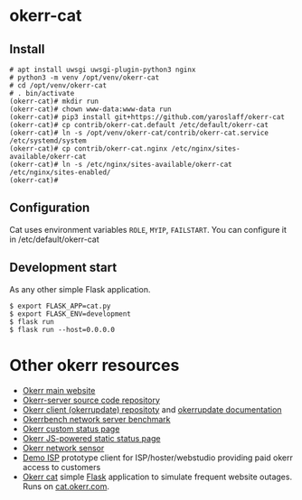 # okerr-cat

## Install
~~~
# apt install uwsgi uwsgi-plugin-python3 nginx
# python3 -m venv /opt/venv/okerr-cat
# cd /opt/venv/okerr-cat
# . bin/activate
(okerr-cat)# mkdir run
(okerr-cat)# chown www-data:www-data run
(okerr-cat)# pip3 install git+https://github.com/yaroslaff/okerr-cat
(okerr-cat)# cp contrib/okerr-cat.default /etc/default/okerr-cat
(okerr-cat)# ln -s /opt/venv/okerr-cat/contrib/okerr-cat.service /etc/systemd/system
(okerr-cat)# cp contrib/okerr-cat.nginx /etc/nginx/sites-available/okerr-cat
(okerr-cat)# ln -s /etc/nginx/sites-available/okerr-cat /etc/nginx/sites-enabled/
(okerr-cat)#
~~~

## Configuration
Cat uses environment variables `ROLE`, `MYIP`, `FAILSTART`. You can configure it in /etc/default/okerr-cat

## Development start
As any other simple Flask application.
~~~shell
$ export FLASK_APP=cat.py
$ export FLASK_ENV=development
$ flask run
$ flask run --host=0.0.0.0
~~~

# Other okerr resources
- [Okerr main website](https://okerr.com/)
- [Okerr-server source code repository](https://github.com/yaroslaff/okerr-dev/) 
- [Okerr client (okerrupdate) repositoty](https://github.com/yaroslaff/okerrupdate) and [okerrupdate documentation](https://okerrupdate.readthedocs.io/)
- [Okerrbench network server benchmark](https://github.com/yaroslaff/okerrbench)
- [Okerr custom status page](https://github.com/yaroslaff/okerr-status)
- [Okerr JS-powered static status page](https://github.com/yaroslaff/okerrstatusjs)
- [Okerr network sensor](https://github.com/yaroslaff/sensor)
- [Demo ISP](https://github.com/yaroslaff/demoisp) prototype client for ISP/hoster/webstudio providing paid okerr access to customers
- [Okerr cat](https://github.com/yaroslaff/okerr-cat) simple [Flask](https://flask.palletsprojects.com/) application to simulate frequent website outages. Runs on [cat.okerr.com](https://cat.okerr.com/).
